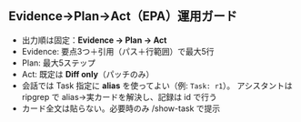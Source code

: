 ## Evidence→Plan→Act（EPA）運用ガード
- 出力順は固定：**Evidence → Plan → Act**
- Evidence: 要点3つ＋引用（パス＋行範囲）で最大5行
- Plan: 最大5ステップ
- Act: 既定は **Diff only**（パッチのみ）
- 会話では Task 指定に **alias** を使ってよい（例: `Task: r1`）。
  アシスタントは ripgrep で alias→実カードを解決し、記録は id で行う
- カード全文は貼らない。必要時のみ /show-task で提示
